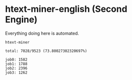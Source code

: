 # htext-miner-english (Second Engine)

Everything doing here is automated.

```
htext-miner

total: 7028/9523 (73.80027302320697%)

job0: 1582
job1: 1788
job2: 2396
job3: 1262
```